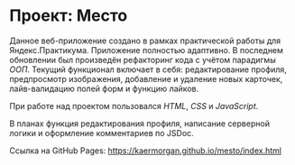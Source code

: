 # Проект: Место

Данное веб-приложение создано в рамках практической работы для Яндекс.Практикума. Приложение полностью адаптивно.
В последнем обновлении был произведён рефакторинг кода с учётом парадигмы *ООП*.
Текущий функционал включает в себя: редактирование профиля, предпросмотр изображения, добавление и удаление новых карточек, лайв-валидацию полей форм и функцию лайков.

При работе над проектом пользовался *HTML*, *CSS* и *JavaScript*.

В планах функция редактирования профиля, написание серверной логики и оформление комментариев по JSDoc.

Ссылка на GitHub Pages: https://kaermorgan.github.io/mesto/index.html

